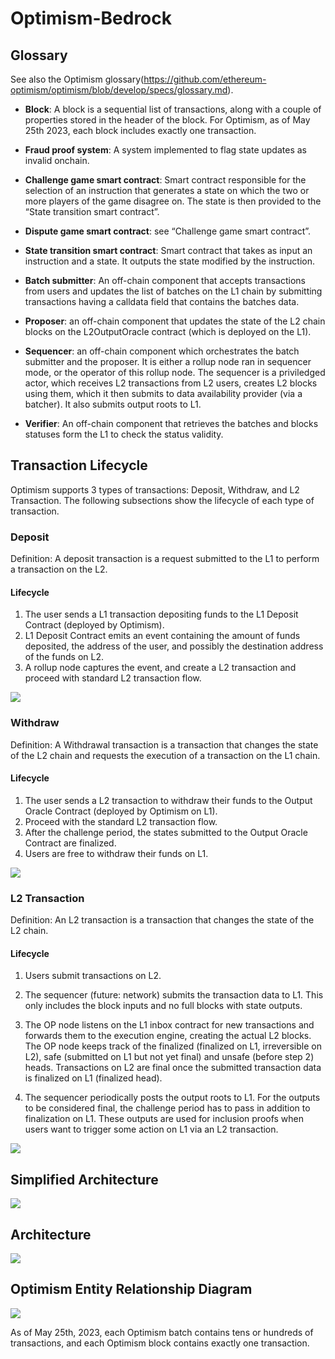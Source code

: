# Optimism-Bedrock 

## Glossary
See also the Optimism glossary(https://github.com/ethereum-optimism/optimism/blob/develop/specs/glossary.md).




- **Block**: A block is a sequential list of transactions, along with a couple of properties stored in the header of the block. For Optimism, as of May 25th 2023, each block includes exactly one transaction.


- **Fraud proof system**: A system implemented to flag state updates as invalid onchain.

- **Challenge game smart contract**: Smart contract responsible for the selection of an instruction that generates a state on which the two or more players of the game disagree on. The state is then provided to the “State transition smart contract”.

- **Dispute game smart contract**: see “Challenge game smart contract”. 

- **State transition smart contract**: Smart contract that takes as input an instruction and a state. It outputs the state modified by the instruction.

- **Batch submitter**: An off-chain component that accepts transactions from users and updates the list of batches on the L1 chain by submitting transactions having a calldata field that contains the batches data.

- **Proposer**: an off-chain component that updates the state of the L2 chain blocks on the L2OutputOracle contract (which is deployed on the L1).

- **Sequencer**: an off-chain component which orchestrates the batch submitter and the proposer. It is either a rollup node ran in sequencer mode, or the operator of this rollup node. The sequencer is a priviledged actor, which receives L2 transactions from L2 users, creates L2 blocks using them, which it then submits to data availability provider (via a batcher). It also submits output roots to L1.

- **Verifier**: An off-chain component that retrieves the batches and blocks statuses form the L1 to check the status validity.



## Transaction Lifecycle
Optimism supports 3 types of transactions: Deposit, Withdraw, and L2 Transaction. The following subsections show the lifecycle of each type of transaction.

### Deposit

Definition: A deposit transaction is a request submitted to the L1 to perform a transaction on the L2.

#### Lifecycle
1. The user sends a L1 transaction depositing funds to the L1 Deposit Contract (deployed by Optimism). 
2. L1 Deposit Contract emits an event containing the amount of funds deposited, the address of the user, and possibly the destination address of the funds on L2.
3. A rollup node captures the event, and create a L2 transaction and proceed with standard L2 transaction flow. 


![](./figures/Optimism-Sequence-Deposit.png)

### Withdraw

Definition: A Withdrawal transaction is a transaction that changes the state of the L2 chain and requests the execution of a transaction on the L1 chain.



#### Lifecycle

1. The user sends a L2 transaction to withdraw their funds to the Output Oracle Contract (deployed by Optimism on L1). 
2. Proceed with the standard L2 transaction flow.
3. After the challenge period, the states submitted to the Output Oracle Contract are finalized.
4. Users are free to withdraw their funds on L1. 


![](./figures/Optimism-Sequence-Withdraw.png)

### L2 Transaction

Definition: An L2 transaction is a transaction that changes the state of the L2 chain.

#### Lifecycle
1. Users submit transactions on L2.

2. The sequencer (future: network) submits the transaction data to L1. This only includes the block inputs and no full blocks with state outputs.

3. The OP node listens on the L1 inbox contract for new transactions and forwards them to the execution engine, creating the actual L2 blocks. The OP node keeps track of the finalized (finalized on L1, irreversible on L2), safe (submitted on L1 but not yet final) and unsafe (before step 2) heads. Transactions on L2 are final once the submitted transaction data is finalized on L1 (finalized head).

4. The sequencer periodically posts the output roots to L1. For the outputs to be considered final, the challenge period has to pass in addition to finalization on L1. These outputs are used for inclusion proofs when users want to trigger some action on L1 via an L2 transaction.


![](./figures/Optimism-Sequence-L2Transaction.png)



## Simplified Architecture

![](./figures/Optimism-Architecture.png)

## Architecture

![](./figures/Optimism-Architecture2.png)


## Optimism Entity Relationship Diagram

![](./figures/Optimism-Simplified-ER.png)

As of May 25th, 2023, each Optimism batch contains tens or hundreds of transactions, and each Optimism block contains exactly one transaction. 

